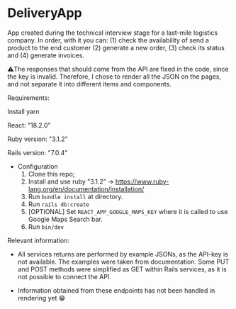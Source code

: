 # DeliveryApp
App created during the technical interview stage for a last-mile logistics company.
In order, with it you can: (1) check the availability of send a product to the end customer (2) generate a new order, (3) check its status and (4) generate invoices.

⚠️The responses that should come from the API are fixed in the code, since the key is invalid. Therefore, I chose to render all the JSON on the pages, and not separate it into different items and components.


Requirements:

Install yarn

React: "18.2.0"

Ruby version: "3.1.2"

Rails version: "7.0.4"

* Configuration
  1. Clone this repo;
  2. Install and use ruby "3.1.2" -> https://www.ruby-lang.org/en/documentation/installation/
  3. Run `bundle install` at directory.
  4. Run `rails db:create`
  5. [OPTIONAL] Set `REACT_APP_GOOGLE_MAPS_KEY` where it is called to use Google Maps Search bar.
  6. Run `bin/dev`


Relevant information:

- All services returns are performed by example JSONs, as the API-key is not available. The examples were taken from documentation.
Some PUT and POST methods were simplified as GET within Rails services, as it is not possible to connect the API.

- Information obtained from these endpoints has not been handled in rendering yet 😁

